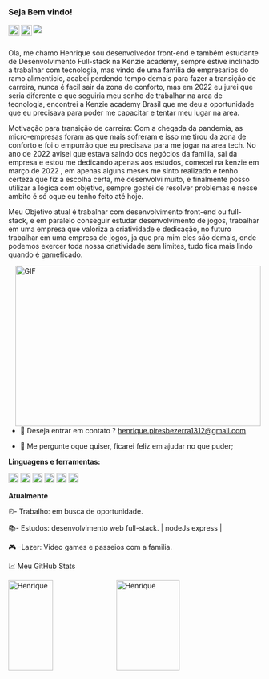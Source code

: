 ### Seja Bem vindo!
<a href="https://www.instagram.com/henr1pires/">
  <img align="left" alt="Abhishek's Instagram" width="22px" src="https://raw.githubusercontent.com/hussainweb/hussainweb/main/icons/instagram.png" />
</a>

<a href="https://www.linkedin.com/in/henrique-pires-bezerra/">
  <img align="left" alt="Abhishek's LinkedIN" width="22px" src="https://raw.githubusercontent.com/peterthehan/peterthehan/master/assets/linkedin.svg" />
</a>

![](https://visitor-badge.glitch.me/badge?page_id=henriquepiresdev.henriquepiresdev)

<br />
Ola, me chamo Henrique sou desenvolvedor front-end e também estudante de Desenvolvimento Full-stack na Kenzie academy, sempre estive inclinado a trabalhar com tecnologia, mas vindo de uma familia de empresarios do ramo alimenticío, acabei perdendo tempo demais para fazer a transição de carreira, nunca é facil sair da zona de conforto, mas em 2022 eu jurei que seria diferente e que seguiria meu sonho de trabalhar na area de tecnologia, encontrei a Kenzie academy Brasil que me deu a oportunidade que eu precisava para poder me capacitar e tentar meu lugar na area. 

Motivação para transição de carreira:
 Com a chegada da pandemia, as micro-empresas foram as que mais sofreram e isso me tirou da zona de conforto e foi o empurrão que eu precisava para me jogar na area tech.
No ano de 2022 avisei que estava saindo dos negócios da familia, sai da empresa e estou me dedicando apenas aos estudos, comecei na kenzie em março de 2022 , em apenas alguns meses me sinto realizado e tenho certeza que fiz a escolha certa, me desenvolvi muito, e finalmente posso utilizar a lógica com objetivo, sempre gostei de resolver problemas e nesse ambito é só oque eu tenho feito até hoje.

Meu Objetivo atual é trabalhar com desenvolvimento front-end ou full-stack, e em paralelo conseguir estudar desenvolvimento de jogos, trabalhar em uma empresa que valoriza a criatividade e dedicação, no futuro trabalhar em uma empresa de jogos, ja que pra mim eles são demais, onde podemos exercer toda nossa criatividade sem limites, tudo fica mais lindo quando é gameficado.


  <img align="right" alt="GIF" src="https://media1.giphy.com/media/qgQUggAC3Pfv687qPC/giphy.gif?cid=ecf05e47g7vkjwmmguc35n1pf232vreqamlz7wd9o4c7zvjz&rid=giphy.gif&ct=g" width="490" height="320" />
  
  - 💼 Deseja entrar em contato ? henrique.piresbezerra1312@gmail.com
  
  - 💬 Me pergunte oque quiser, ficarei feliz em ajudar no que puder;
  

**Linguagens e ferramentas:**  


<code><img height="20" src="https://img.icons8.com/fluency/48/000000/typescript.png"></code>
<code><img height="20" src="https://img.icons8.com/plasticine/100/000000/react.png"></code>
<code><img height="20" src="https://img.icons8.com/color/48/000000/javascript--v1.png"></code>
<code><img height="20" src="https://img.icons8.com/fluency/48/000000/node-js.png"></code>
<code><img height="20" src="https://img.icons8.com/color/48/000000/css3.png"></code>
<code><img height="20" src="https://img.icons8.com/color/48/000000/html-5--v1.png"></code>

 **Atualmente**
 
 ⏰- Trabalho: em busca de oportunidade.

 📚- Estudos:  desenvolvimento web full-stack. | nodeJs express |

 🎮 -Lazer:    Video games e passeios com a familia.
 
 





📈 Meu GitHub Stats

<div>
<img width="42%"height="180em" src="https://github-readme-stats.vercel.app/api?username=henriquepiresdev&show_icons=true&theme=tokyonight&include_all_commits=true&count_private=true" alt="Henrique" />
<img width="50%"height="180em" src="https://github-readme-stats.vercel.app/api/top-langs/?username=henriquepiresdev&layout=compact&langs_count=16&theme=tokyonight" alt="Henrique" />
</div>



